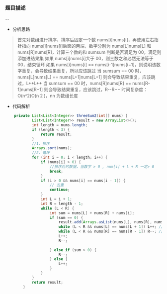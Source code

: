 ### 题目描述
--
>

* 分析思路
> 首先对数组进行排序，排序后固定一个数 nums[i]nums[i]，再使用左右指针指向 nums[i]nums[i]后面的两端，数字分别为 nums[L]nums[L] 和 nums[R]nums[R]，计算三个数的和 sumsum 判断是否满足为 00，满足则添加进结果集
  如果 nums[i]nums[i]大于 00，则三数之和必然无法等于 00，结束循环
  如果 nums[i]nums[i] == nums[i-1]nums[i−1]，则说明该数字重复，会导致结果重复，所以应该跳过
  当 sumsum == 00 时，nums[L]nums[L] == nums[L+1]nums[L+1] 则会导致结果重复，应该跳过，L++L++
  当 sumsum == 00 时，nums[R]nums[R] == nums[R-1]nums[R−1] 则会导致结果重复，应该跳过，R--R−−
  时间复杂度：O(n^2)O(n 
  2
   )，nn 为数组长度
  
* 代码解析

```java
    private List<List<Integer>> threeSum2(int[] nums) {
            List<List<Integer>> result = new ArrayList<>();
            int length = nums.length;
            if (length < 3) {
                return result;
            }
            //1、排序
            Arrays.sort(nums);
            //2、循环
            for (int i = 0; i < length; i++) {
                if (nums[i] > 0) {
                    //排序后的数据，当数字 > 0 , num[i] + L + R 一定> 0
                    break;
                }
                if (i > 0 && nums[i] == nums[i - 1]) {
                    // 去重
                    continue;
                }
                int L = i + 1;
                int R = length - 1;
                while (L < R) {
                    int sum = nums[L] + nums[R] + nums[i];
                    if (sum == 0) {
                        result.add(Arrays.asList(nums[L], nums[R], nums[i]));
                        while (L < R && nums[L] == nums[L + 1]) L++; // 去重
                        while (L < R && nums[R] == nums[R - 1]) R--; // 去重
                        L++;
                        R--;
    
                    } else if (sum > 0) {
                        R--;
                    } else {
                        L++;
                    }
                }
            }
            return result;
        }
```